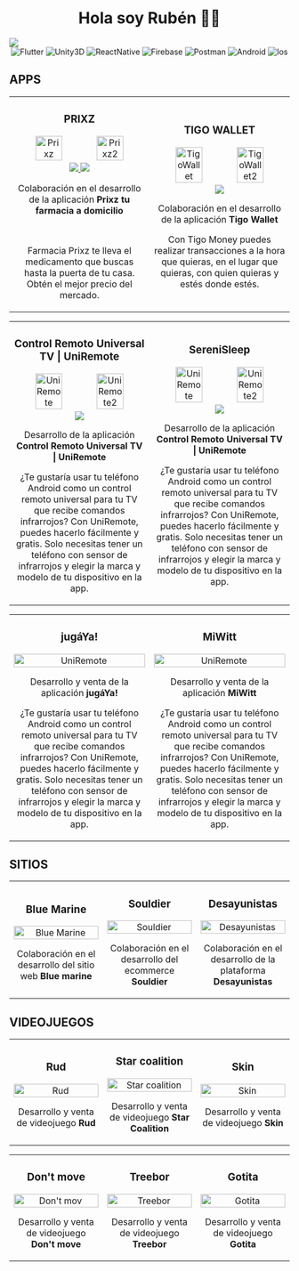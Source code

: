 <div align="center">
  <h1>Hola soy Rubén 👋🏻</h1>
</div>
<img src="https://firebasestorage.googleapis.com/v0/b/baseproject-9b30f.appspot.com/o/github%2Fimages%2Fbackground%2FBlack%20Modern%20Vlogger%20YouTube%20Banner.jpg?alt=media&token=c3bd4b6a-e57a-41dc-80d3-66d65c907650">

<div align="center">
  <img alt="Flutter" src="https://img.shields.io/badge/ -Flutter-blue?style=social&logo=flutter">
  <img alt="Unity3D" src="https://img.shields.io/badge/ -Unity3D-blue?style=social&logo=unity">
  <img alt="ReactNative" src="https://img.shields.io/badge/ -ReactNative-blue?style=social&logo=react">
  <img alt="Firebase" src="https://img.shields.io/badge/ -Firebase-blue?style=social&logo=firebase">
  <img alt="Postman" src="https://img.shields.io/badge/ -Postman-black?style=social&logo=postman">
  <img alt="Android" src="https://img.shields.io/badge/ -Android-green?style=social&logo=android">
  <img alt="Ios" src="https://img.shields.io/badge/ -Ios-blue?style=social&logo=ios">
</div>

## APPS
<table>
<tr>
<td width="50%">
<h3 align="center">PRIXZ</h3>
<div align="center">
<img width=45% alt="Prixz" src="https://play-lh.googleusercontent.com/BlU6EOfvojFfiAYfGsGyfpx6OkZI9G81iuAOPQzy4Cvl42Bv09Shlz5nAlR4DzK9Z8M=w2560-h1440">
   <img width=45% alt="Prixz2" src="https://play-lh.googleusercontent.com/QHNlWL_9FINwfoN_xX6FshLDDw-TiCPdB0SJF_S2Jci8sVU5w_FJHgjuug0jAJoHww=w2560-h1440">
<a href="https://play.google.com/store/apps/details?id=com.prixzsc.app" target="_blank">
<img src="https://img.shields.io/badge/PlayStore-ff9?style=for-the-badge&logo=android&logoColor=black">
</a>
<a href="https://apps.apple.com/mx/app/prixz-farmacia/id1545482471" target="_blank">
<img src="https://img.shields.io/badge/AppleStore-ff9?style=for-the-badge&logo=ios&logoColor=black">
</a>
</p>
  <p>Colaboración en el desarrollo de la aplicación <strong>Prixz tu farmacia a domicilio</strong></p> <br> <p>Farmacia Prixz te lleva el medicamento que buscas hasta la puerta de tu casa. Obtén el mejor precio del mercado. </p>
</div>
                                                                                      
</td>

<td width="50%">
<h3 align="center">TIGO WALLET</h3>
<div align="center">                                       
<img width=45% alt="TigoWallet" src="https://play-lh.googleusercontent.com/adHAf75xUrtXXlQOu6nERoFl9kFDthp1Lw_Fc_yYCNjwW15TKl2LYMTlfHmAMhTTUA=w2560-h1440">
    <img width=45% alt="TigoWallet2" src="https://play-lh.googleusercontent.com/cbsHKnxGH4BC5syPrk0cJou4vrdEI9Q5clNihmXgHQIyK3H5qgVygma42tkdqfSzqg=w2560-h1440">
<a href="https://play.google.com/store/apps/details?id=com.millicom.mfs" target="_blank">
<img src="https://img.shields.io/badge/PlayStore-ff9?style=for-the-badge&logo=android&logoColor=black">
</a>
  </p>Colaboración en el desarrollo de la aplicación <strong>Tigo Wallet</strong></p> <p>Con Tigo Money puedes realizar transacciones a la hora que quieras, en el lugar que quieras, con quien quieras y estés donde estés.</p>
</div> 
</table>

<table>
<td width="50%">
<h3 align="center">Control Remoto Universal TV | UniRemote</h3>
<div align="center">                                       
<img width=45% alt="UniRemote" src="https://play-lh.googleusercontent.com/OoTTx7fRx2fTOwLskKacTMa8B5tQfBPMMgRZWtwsRMVLhYKmimzr-YRoA5tM3G9i1j0=w2560-h1440-rw">
    <img width=45% alt="UniRemote2" src="https://play-lh.googleusercontent.com/wX57qXZBprvSDvSk3Yl0THJa9pffe28irhmo4WDEP_vc7NGrbynd4FE_-AzaBJAqTMuI=w2560-h1440-rw">
<a href="https://play.google.com/store/apps/details?id=com.rubendv.mi_control_remoto_universal" target="_blank">
<img src="https://img.shields.io/badge/PlayStore-ff9?style=for-the-badge&logo=android&logoColor=black">
</a>
  </p>Desarrollo de la aplicación <strong>Control Remoto Universal TV | UniRemote</strong></p> <p>
¿Te gustaría usar tu teléfono Android como un control remoto universal para tu TV que recibe comandos infrarrojos? Con UniRemote, puedes hacerlo fácilmente y gratis. Solo necesitas tener un teléfono con sensor de infrarrojos y elegir la marca y modelo de tu dispositivo en la app.</p>
</div> 
</td>
<td width="50%">
<h3 align="center">SereniSleep</h3>
<div align="center">                                       
<img width=45% alt="UniRemote" src="https://play-lh.googleusercontent.com/OoTTx7fRx2fTOwLskKacTMa8B5tQfBPMMgRZWtwsRMVLhYKmimzr-YRoA5tM3G9i1j0=w2560-h1440-rw">
    <img width=45% alt="UniRemote2" src="https://play-lh.googleusercontent.com/wX57qXZBprvSDvSk3Yl0THJa9pffe28irhmo4WDEP_vc7NGrbynd4FE_-AzaBJAqTMuI=w2560-h1440-rw">
<a href="https://play.google.com/store/apps/details?id=com.rubendv.mi_control_remoto_universal" target="_blank">
<img src="https://img.shields.io/badge/PlayStore-ff9?style=for-the-badge&logo=android&logoColor=black">
</a>
  </p>Desarrollo de la aplicación <strong>Control Remoto Universal TV | UniRemote</strong></p> <p>
¿Te gustaría usar tu teléfono Android como un control remoto universal para tu TV que recibe comandos infrarrojos? Con UniRemote, puedes hacerlo fácilmente y gratis. Solo necesitas tener un teléfono con sensor de infrarrojos y elegir la marca y modelo de tu dispositivo en la app.</p>
</div> 
</td>
</table> 
<table>
<td width="50%">
<h3 align="center">jugáYa!</h3>
<div align="center">                                       
<img width=100% alt="UniRemote" src="https://firebasestorage.googleapis.com/v0/b/baseproject-9b30f.appspot.com/o/github%2Fimages%2Fapps%2Fjugaya.jpg?alt=media&token=02d54357-3b4f-40ce-b260-bf98574924f6">
  </p>Desarrollo y venta de la aplicación <strong>jugáYa!</strong></p> <p>
¿Te gustaría usar tu teléfono Android como un control remoto universal para tu TV que recibe comandos infrarrojos? Con UniRemote, puedes hacerlo fácilmente y gratis. Solo necesitas tener un teléfono con sensor de infrarrojos y elegir la marca y modelo de tu dispositivo en la app.</p>
</div> 
</td>
<td width="50%">
<h3 align="center">MiWitt</h3>
<div align="center">                                       
<img width=100% alt="UniRemote" src="https://firebasestorage.googleapis.com/v0/b/baseproject-9b30f.appspot.com/o/github%2Fimages%2Fapps%2Fmiwit.jpg?alt=media&token=4e028e20-86fb-4a53-900d-d5eb02f3c9aa">
  </p>Desarrollo y venta de la aplicación <strong>MiWitt</strong></p> <p>
¿Te gustaría usar tu teléfono Android como un control remoto universal para tu TV que recibe comandos infrarrojos? Con UniRemote, puedes hacerlo fácilmente y gratis. Solo necesitas tener un teléfono con sensor de infrarrojos y elegir la marca y modelo de tu dispositivo en la app.</p>
</div> 
</td>
</table>         

## SITIOS
<table>
<tr>
<td width="30%">
<h3 align="center">Blue Marine</h3>
<div align="center">
<img width=100% alt="Blue Marine" src="https://firebasestorage.googleapis.com/v0/b/baseproject-9b30f.appspot.com/o/github%2Fimages%2Fsities%2Fblue_marine.jpg?alt=media&token=599313b5-2c71-42a0-9ea6-c15b695eda53">
</p>
  <p>Colaboración en el desarrollo del sitio web <strong>Blue marine</strong></p>
</div>
                                                                                      
</td>

<td width="30%">
<h3 align="center">Souldier</h3>
<div align="center">
<img width=100% alt="Souldier" src="https://firebasestorage.googleapis.com/v0/b/baseproject-9b30f.appspot.com/o/github%2Fimages%2Fsities%2Fsouldier.jpg?alt=media&token=a0f47ef1-7a70-49cf-9513-f52909d0d01a">
</p>
  <p>Colaboración en el desarrollo del ecommerce <strong>Souldier</strong></p> 
</div>
                                                                                      
</td>

<td width="30%">
<h3 align="center">Desayunistas</h3>
<div align="center">                                       
<img width=100% alt="Desayunistas" src="https://firebasestorage.googleapis.com/v0/b/baseproject-9b30f.appspot.com/o/github%2Fimages%2Fsities%2Fsitio.jpg?alt=media&token=b247e106-a825-4ec6-891f-cb0584a2143b">  
</p>Colaboración en el desarrollo de la plataforma <strong>Desayunistas</strong></p> 
</div>
</td>
</tr>
</table>

## VIDEOJUEGOS
<table>
<tr>
<td width="30%">
<h3 align="center">Rud</h3>
<div align="center">
<img width=100% alt="Rud" src="https://firebasestorage.googleapis.com/v0/b/baseproject-9b30f.appspot.com/o/github%2Fimages%2Fgames%2Frud.jpg?alt=media&token=b148eb3b-547f-4185-bd57-a03fc007fec9">
</p>
  <p>Desarrollo y venta de videojuego <strong>Rud</strong></p>
</div>
                                                                                      
</td>

<td width="30%">
<h3 align="center">Star coalition</h3>
<div align="center">
<img width=100% alt="Star coalition" src="https://firebasestorage.googleapis.com/v0/b/baseproject-9b30f.appspot.com/o/github%2Fimages%2Fgames%2Fstar_coalition.jpg?alt=media&token=6140aa5a-86e0-4137-a440-b69242617aac">
</p>
  <p>Desarrollo y venta de videojuego <strong>Star Coalition</strong></p> 
</div>
                                                                                      
</td>

<td width="30%">
<h3 align="center">Skin</h3>
<div align="center">                                       
<img width=100% alt="Skin" src="https://firebasestorage.googleapis.com/v0/b/baseproject-9b30f.appspot.com/o/github%2Fimages%2Fgames%2Fskin.jpg?alt=media&token=b8cff004-afe7-4f43-9572-1749bf5042ac">  
</p>Desarrollo y venta de videojuego <strong>Skin</strong></p> 
</div>
</td>
</tr>
</table>
<table>
<tr>
<td width="30%">
<h3 align="center">Don't move</h3>
<div align="center">
<img width=100% alt="Don't mov" src="https://firebasestorage.googleapis.com/v0/b/baseproject-9b30f.appspot.com/o/github%2Fimages%2Fgames%2Fterror.jpg?alt=media&token=7c89acdc-129e-4312-92fe-50e71514027b">
</p>
  <p>Desarrollo y venta de videojuego <strong>Don't move</strong></p>
</div>
                                                                                      
</td>

<td width="30%">
<h3 align="center">Treebor</h3>
<div align="center">
<img width=100% alt="Treebor" src="https://firebasestorage.googleapis.com/v0/b/baseproject-9b30f.appspot.com/o/github%2Fimages%2Fgames%2Ftreebor.jpg?alt=media&token=4b33d03a-2758-4fef-9710-4a7b9f9eeab0">
</p>
  <p>Desarrollo y venta de videojuego <strong>Treebor</strong></p> 
</div>
                                                                                      
</td>

<td width="30%">
<h3 align="center">Gotita</h3>
<div align="center">                                       
<img width=100% alt="Gotita" src="https://firebasestorage.googleapis.com/v0/b/baseproject-9b30f.appspot.com/o/github%2Fimages%2Fgames%2Fgotita.jpg?alt=media&token=e8419714-1daf-441e-a53b-628814cf2507">  
</p>Desarrollo y venta de videojuego <strong>Gotita</strong></p> 
</div>
</td>
</tr>
</table>
